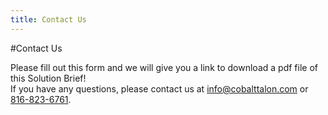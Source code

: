 ```yaml
---
title: Contact Us
---
```

#Contact Us

Please fill out this form and we will give you a link to download a pdf file of this Solution Brief!<br>
If you have any questions, please contact us at [info@cobalttalon.com](mailto://info@cobalttalon.com) or [816-823-6761](tel://816-823-6761).

<script type="text/javascript" src="http://form.jotformpro.com/jsform/42164704009953"></script>
